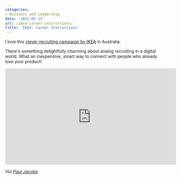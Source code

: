 ```yaml
---
categories:
- Business and Leadership
date: '2012-01-13'
url: /ikea-career-instructions/
title: 'IKEA: Career Instructions'
---
```


I love this <a href="https://www.youtube.com/watch?v=qwmXRAGDHeo">clever recruiting campaign by IKEA</a> in Australia.

There's something delightfully charming about analog recruiting in a digital world. What an inexpensive, smart way to connect with people who already love your product!

<div class="fluid-vids"><iframe class="alignc" width="560" height="315" src="https://www.youtube.com/embed/qwmXRAGDHeo?rel=0" frameborder="0" allowfullscreen></iframe></div>

<em>Via <a href="https://twitter.com/#!/@pauljacobs4real">Paul Jacobs</a></em>